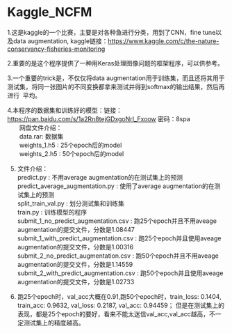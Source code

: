 Kaggle_NCFM
===

1.这是kaggle的一个比赛，主要是对各种鱼进行分类，用到了CNN，fine tune以及data augmentation, kaggle链接：https://www.kaggle.com/c/the-nature-conservancy-fisheries-monitoring <br>

2.重要的是这个程序提供了一种用Keras处理图像问题的框架程序，可以供参考。 <br>

3.一个重要的trick是，不仅仅将data augmentation用于训练集，而且还将其用于测试集，将同一张图片的不同变换都拿来测试并得到softmax的输出结果，然后再进行
  平均。 <br>
  
4.本程序的数据集和训练好的模型：链接：https://pan.baidu.com/s/1a2Rn8tejGDxgoNrI_Fxoow 密码：8spa  <br>
　　网盘文件介绍：　 <br>
　　data.rar: 数据集 <br>
　　weights_1.h5 : 25个epoch后的model <br>
　　weights_2.h5 : 50个epoch后的model <br>

5. 文件介绍：<br>
   predict.py : 不用average augmentation的在测试集上的预测 <br>
   predict_average_augmentation.py : 使用了average augmentation的在测试集上的预测 <br>
   split_train_val.py : 划分测试集和训练集 <br>
   train.py : 训练模型的程序 <br>
   submit_1_no_predict_augmentation.csv : 跑25个epoch并且不用aveage augmentation的提交文件，分数是1.08447 <br>
   submit_1_with_predict_augmentation.csv : 跑25个epoch并且使用aveage augmentation的提交文件，分数是1.00316 <br>
   submit_2_no_predict_augmentation.csv : 跑50个epoch并且不用aveage augmentation的提交文件，分数是1.14559 <br>
   submit_2_with_predict_augmentation.csv : 跑50个epoch并且使用aveage augmentation的提交文件，分数是1.02733 <br>

6. 跑25个epoch时，val_acc大概在0.91,跑50个epoch时，train_loss: 0.1404, train_acc: 0.9632, val_loss: 0.2187, val_acc: 0.94459；
   但是在测试集上的表现，都是25个epoch的要好，看来不能太迷信val_acc,val_acc越高，不一定测试集上的精度越高。 <br>



